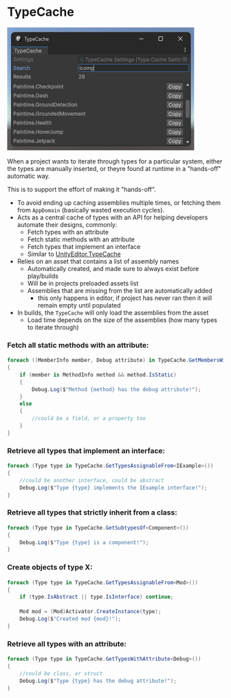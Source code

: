 # TypeCache
![Alt text](image.png)

When a project wants to iterate through types for a particular system, either the types are manually inserted, or theyre found at runtime in a "hands-off" automatic way.

This is to support the effort of making it "hands-off".
- To avoid ending up caching assemblies multiple times, or fetching them from `AppDomain` (basically wasted execution cycles).
- Acts as a central cache of types with an API for helping developers automate their designs, commonly:
  - Fetch types with an attribute
  - Fetch static methods with an attribute
  - Fetch types that implement an interface
  - Similar to [UnityEditor.TypeCache](https://docs.unity3d.com/ScriptReference/TypeCache.html)
- Relies on an asset that contains a list of assembly names
  - Automatically created, and made sure to always exist before play/builds
  - Will be in projects preloaded assets list
  - Assemblies that are missing from the list are automatically added
    - this only happens in editor, if project has never ran then it will remain empty until populated
- In builds, the `TypeCache` will only load the assemblies from the asset
  - Load time depends on the size of the assemblies (how many types to iterate through)

### Fetch all static methods with an attribute:
```cs
foreach ((MemberInfo member, Debug attribute) in TypeCache.GetMembersWithAttribute<Debug>())
{
    if (member is MethodInfo method && method.IsStatic) 
    {
        Debug.Log($"Method {method} has the debug attribute!");
    }
    else 
    {
        //could be a field, or a property too
    }
}
```

### Retrieve all types that implement an interface:
```cs
foreach (Type type in TypeCache.GetTypesAssignableFrom<IExample>())
{
    //could be another interface, could be abstract
    Debug.Log($"Type {type} implements the IExample interface!");
}
```

### Retrieve all types that strictly inherit from a class:
```cs
foreach (Type type in TypeCache.GetSubtypesOf<Component>())
{
    Debug.Log($"Type {type} is a component!");
}
```
### Create objects of type X:
```cs
foreach (Type type in TypeCache.GetTypesAssignableFrom<Mod>())
{
    if (type.IsAbstract || type.IsInterface) continue;

    Mod mod = (Mod)Activator.CreateInstance(type);
    Debug.Log($"Created mod {mod}!");
}
```

### Retrieve all types with an attribute:
```cs
foreach (Type type in TypeCache.GetTypesWithAttribute<Debug>())
{
    //could be class, or struct
    Debug.Log($"Type {type} has the debug attribute!");
}
```